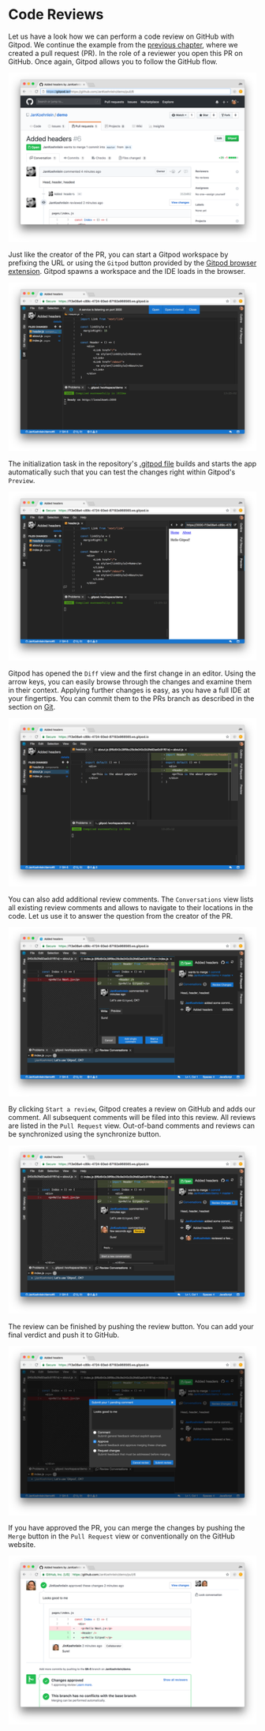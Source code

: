 # Code Reviews

Let us have a look how we can perform a code review on GitHub with Gitpod. We continue the example
from the [previous chapter](58_Pull_Requests.md), where we created a pull request (PR). In the role
of a reviewer you open this PR on GitHub. Once again, Gitpod allows you to follow the GitHub flow.

![](images/cr-GitHub-pr.png)

Just like the creator of the PR, you can start a Gitpod workspace by prefixing the URL or using the
`Gitpod` button provided by the [Gitpod browser extension](20_Browser_Extension.md). Gitpod spawns a
workspace and the IDE loads in the browser.

![](images/cr-gitpod-started.png)

The initialization task in the repository's [.gitpod file](40_Configuration.md) builds and starts
the app automatically such that you can test the changes right within Gitpod's `Preview`.

![](images/cr-preview.png)

Gitpod has opened the `Diff` view and the first change in an editor. Using the arrow keys, you can
easily browse through the changes and examine them in their context. Applying further changes is
easy, as you have a full IDE at your fingertips. You can commit them to the PRs branch as described
in the section on [Git](54_Git.md).

![](images/cr-diff.png)

You can also add additional review comments. The `Conversations` view lists all existing review
comments and allows to navigate to their locations in the code. Let us use it to answer the question
from the creator of the PR.

![](images/cr-respond-to-comment.png)

By clicking `Start a review`, Gitpod creates a review on GitHub and adds our comment. All subsequent
comments will be filed into this review. All reviews are listed in the `Pull Request` view.
Out-of-band comments and reviews can be synchronized using the synchronize button.

![](images/cr-pull-request-view.png)

The review can be finished by pushing the review button. You can add your final verdict and push it
to GitHub.

![](images/cr-finish-review.png)

If you have approved the PR, you can merge the changes by pushing the `Merge` button in the `Pull
Request` view or conventionally on the GitHub website.

![](images/cr-GitHub-pr-finished.png)
